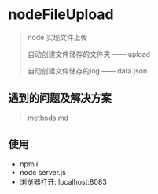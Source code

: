 # nodeFileUpload
> node 实现文件上传
> 
> 自动创建文件储存的文件夹 —— upload
> 
> 自动创建文件储存的log —— data.json
## 遇到的问题及解决方案
> methods.md
## 使用
* npm i
* node server.js
* 浏览器打开: localhost:8083
